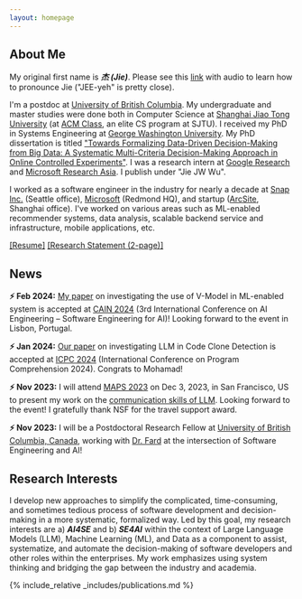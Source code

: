 ```yaml
---
layout: homepage
---
```


## About Me
My original first name is _**杰 (Jie)**_. Please see this [link](https://en.wiktionary.org/wiki/ji%C3%A9) with audio to learn how to pronounce Jie ("JEE-yeh" is pretty close). 

I'm a postdoc at [University of British Columbia](https://www.ubc.ca/). My undergraduate and master studies were done both in Computer Science at [Shanghai Jiao Tong University](https://www.cs.sjtu.edu.cn/en/)  (at [ACM Class](https://acm.sjtu.edu.cn/home), an elite CS program at SJTU). I received my PhD in Systems Engineering at [George Washington University](https://www.seas.gwu.edu/). My PhD dissertation is titled ["Towards Formalizing Data-Driven Decision-Making from Big Data: A Systematic Multi-Criteria Decision-Making Approach in Online Controlled Experiments"](https://www.proquest.com/docview/2784774986?pq-origsite=gscholar&fromopenview=true). I was a research intern at [Google Research](https://research.google/) and [Microsoft Research Asia](https://www.microsoft.com/en-us/research/lab/microsoft-research-asia/). I publish under "Jie JW Wu". 

I worked as a software engineer in the industry for nearly a decade at [Snap Inc.](https://snap.com/en-US) (Seattle office), [Microsoft](https://www.microsoft.com/en-us/) (Redmond HQ), and startup ([ArcSite](https://www.arcsite.com/), Shanghai office). I've worked on various areas such as ML-enabled recommender systems, data analysis, scalable backend service and infrastructure, mobile applications, etc.

[[Resume]](https://jie-jw-wu.github.io/assets/ResumeJW.pdf)  [[Research Statement (2-page)]](https://jie-jw-wu.github.io/assets/research-statement-jw.pdf)
## News

**⚡ Feb 2024:** [My paper](https://arxiv.org/pdf/2308.05381.pdf) on investigating the use of V-Model in ML-enabled system is accepted at [CAIN 2024](https://conf.researchr.org/home/cain-2024) (3rd International Conference on AI Engineering – Software Engineering for AI)! Looking forward to the event in Lisbon, Portugal.

**⚡ Jan 2024:** [Our paper](https://arxiv.org/pdf/2401.13802.pdf) on investigating LLM in Code Clone Detection is accepted at [ICPC 2024](https://conf.researchr.org/home/icpc-2024) (International Conference on Program Comprehension 2024). Congrats to Mohamad!

**⚡ Nov 2023:** I will attend [MAPS 2023](https://mapsworkshop.github.io/papers) on Dec 3, 2023, in San Francisco, US to present my work on the [communication skills of LLM](https://mapsworkshop.github.io/papers). Looking forward to the event! I gratefully thank NSF for the travel support award.

**⚡ Nov 2023:** I will be a Postdoctoral Research Fellow at [University of British Columbia, Canada](https://www.ubc.ca/), working with [Dr. Fard](https://cmps.ok.ubc.ca/about/contact/fatemeh-hendijani-fard/) at the intersection of Software Engineering and AI!


## Research Interests
I develop new approaches to simplify the complicated, time-consuming, and sometimes tedious process of software development and decision-making in a more systematic, formalized way. Led by this goal, my research interests are a) ***AI4SE*** and b) ***SE4AI*** within the context of Large Language Models (LLM), Machine Learning (ML), and Data as a component to assist, systematize, and automate the decision-making of software developers and other roles within the enterprises. My work emphasizes using system thinking and bridging the gap between the industry and academia. 

{% include_relative _includes/publications.md %}

